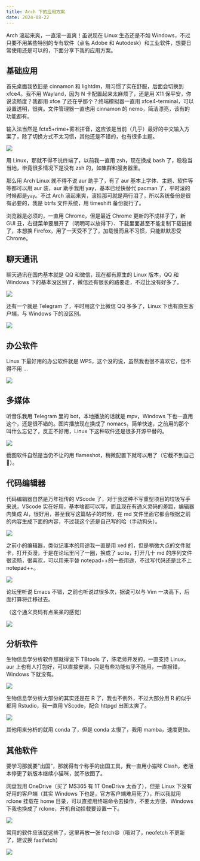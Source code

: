 ```yaml
---
title: Arch 下的应用方案
date: 2024-08-22
---
```


Arch 滚起来爽，一直滚一直爽！虽说现在 Linux 生态还是不如 Windows，不过只要不用某些特别的专有软件（点名 Adobe 和 Autodesk）和工业软件，想要日常使用还是可以的，下面分享下我的应用方案。

<!--more-->

## 基础应用

首先桌面我依旧是 cinnamon 和 lightdm，用习惯了实在舒服，后面会切换到 xfce4。我不用 Wayland，因为 N 卡配置起来太麻烦了，还是用 X11 保平安，你说流畅度？我都用 xfce 了还在乎那个？终端模拟器一直用 xfce4-terminal，可以设置透明，很爽。文件管理器一直也用 cinnamon 的 nemo，简洁漂亮，该有的功能都有。

输入法当然是 fctx5+rime+雾凇拼音，这应该是当前（几乎）最好的中文输入方案了，除了切换方式不太习惯，其他还是不错的，也有很多主题。

![](https://images.yuanj.top/202408221044951.png)

用 Linux，那就不得不说终端了，以前我一直用 zsh，现在换成 bash 了，稳稳当当地，毕竟很多情况下是没有 zsh 的，如集群和服务器里。

那么用 Arch Linux 就不得不说 aur 助手了，有了 aur 基本上字体、主题、软件等等都可以用 aur 装，aur 助手我用 yay，基本已经快替代 pacman 了，平时滚的时候都是`yay`。不过 Arch 滚起来爽，滚挂那可就是两行泪了，所以系统备份是很有必要的，我是 btrfs 文件系统，用 timeshift 备份就行了。

浏览器是必须的，一直用 Chrome，但是最近 Chrome 更新的不成样子了，新 GUI 丑，右键菜单要展开了（明明可以放得下）、下载里面甚至不能复制下载链接了，本想换 Firefox，用了一天受不了了，加载慢而且不习惯，只能默默忍受 Chrome。

## 聊天通讯

聊天通讯在国内基本就是 QQ 和微信，现在都有原生的 Linux 版本，QQ 和 Windows 下的基本没区别了，微信还有很长的路要走，不过比没有好多了。

![](https://images.yuanj.top/202408221049870.png)

还有一个就是 Telegram 了，平时用这个比微信 QQ 多多了，Linux 下也有原生客户端，与 Windows 下的没区别。

![](https://images.yuanj.top/202408221050382.png)

## 办公软件

Linux 下最好用的办公软件就是 WPS，这个没的说，虽然我也很不喜欢它，但不得不用 ...

![](https://images.yuanj.top/202408221051587.png)

## 多媒体

听音乐我用 Telegram 里的 bot，本地播放的话就是 mpv，Windows 下也一直用这个，还是很不错的。图片播放现在换成了 nomacs，简单快速，之前用的那个叫什么忘记了，反正不好用，Linux 下这种软件还是很多开源平替的。

![](https://images.yuanj.top/202408221054794.png)

截图软件自然是当仍不让的用 flameshot，稍微配置下就可以用了（它截不到自己🤣）。

## 代码编辑器

代码编辑器自然是万年祖传的 VScode 了，对于我这种不写重型项目的垃圾写手来说，VScode 实在好用，基本啥都可以写，而且现在有通义灵码的差距，编辑器内集成 AI，很好用，甚至我写这篇帖子的时候，在 md 文件里面它都会根据之前的内容生成下面的内容，不过我这个还是自己写的哈（手动狗头）。

![](https://images.yuanj.top/202408221056522.png)

之前小的编辑器，类似记事本的用途我一直是用 xed 的，但是稍微大点的文件就卡，打开页漫，于是在论坛里问了一圈，换成了 scite，打开几十 md 的序列文件很流畅，很喜欢，可以用来平替 notepad++的一些用途，不过写代码还是比不上 notepad++。

![](https://images.yuanj.top/202408221058731.png)

论坛里听说 Emacs 不错，之前也听说过很多次，据说可以与 Vim 一决高下，后面打算将迁移过去。

（这个通义灵码有点呆呆的感觉）

![](https://images.yuanj.top/202408221104142.png)

## 分析软件

生物信息学分析软件那就得说下 TBtools 了，陈老师开发的，一直支持 Linux，aur 上也有人打包好，可以直接安装，只是有些功能似乎不能用，一直报错，Windows 下就没有。

![](https://images.yuanj.top/202408221102957.png)

生物信息学分析大部分的其实还是在 R 了，我也不例外，不过大部分用 R 的似乎都用 Rstudio，我一直用 VScode，配合 httpgd 出图太爽了。

![](https://images.yuanj.top/202408221201688.png)

其他用来分析的就用 conda 了，但是 conda 太慢了，我用 mamba，速度更快。

## 其他软件

要学习那就要“出国”，那就得有个称手的出国工具，我一直用小猫咪 Clash，老版本停更了新版本继续小猫咪，就不放图了。

网盘我用 OneDrive（买了 MS365 有 1T OneDrive 太香了），但是 Linux 下没有好用的客户端（其实 Windows 下也是，官方客户端难用死了），所以我就用 rclone 挂载在 home 目录，可以直接用终端命令去操作，不要太方便，Windows 下我也换成了 rclone，开机自动挂载要设置一下。

![](https://images.yuanj.top/202408221155566.png)

常用的软件应该就这些了，这里再放一张 fetch😄（哦对了，neofetch 不更新了，建议换 fastfetch）

![](https://images.yuanj.top/202408221156834.png)